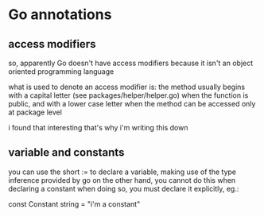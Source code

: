 # Go annotations

## access modifiers

so, apparently Go doesn't have access modifiers because it isn't an object oriented programming language

what is used to denote an access modifier is: the method usually begins with a capital letter (see packages/helper/helper.go)
when the function is public, and with a lower case letter when the method can be accessed only at package level

i found that interesting that's why i'm writing this down

## variable and constants

you can use the short := to declare a variable, making use of the type inference provided by go
on the other hand, you cannot do this when declaring a constant
when doing so, you must declare it explicitly, eg.:

const Constant string = "i'm a constant"
